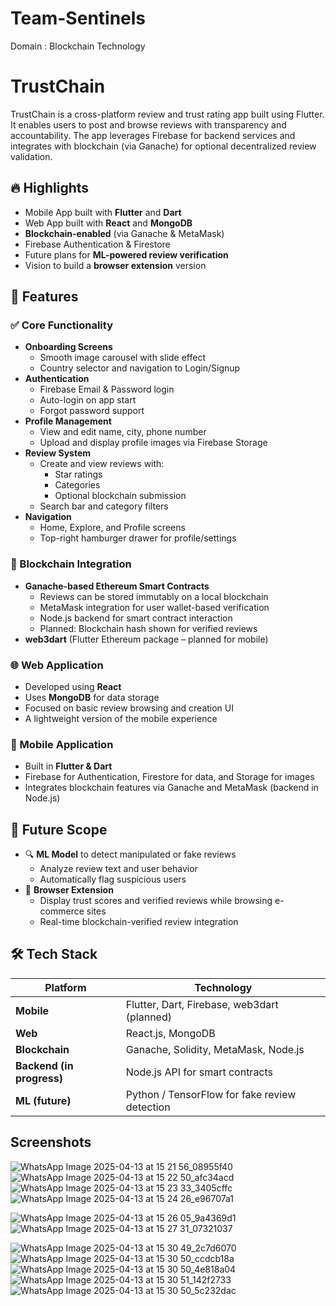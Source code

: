 # Team-Sentinels
Domain : Blockchain Technology 

# TrustChain

TrustChain is a cross-platform review and trust rating app built using Flutter. It enables users to post and browse reviews with transparency and accountability. The app leverages Firebase for backend services and integrates with blockchain (via Ganache) for optional decentralized review validation.

## 🔥 Highlights

- Mobile App built with **Flutter** and **Dart**
- Web App built with **React** and **MongoDB**
- **Blockchain-enabled** (via Ganache & MetaMask)
- Firebase Authentication & Firestore
- Future plans for **ML-powered review verification**
- Vision to build a **browser extension** version

## 🚀 Features

### ✅ Core Functionality
- **Onboarding Screens**  
  - Smooth image carousel with slide effect  
  - Country selector and navigation to Login/Signup
- **Authentication**
  - Firebase Email & Password login
  - Auto-login on app start
  - Forgot password support
- **Profile Management**
  - View and edit name, city, phone number
  - Upload and display profile images via Firebase Storage
- **Review System**
  - Create and view reviews with:
    - Star ratings
    - Categories
    - Optional blockchain submission
  - Search bar and category filters
- **Navigation**
  - Home, Explore, and Profile screens
  - Top-right hamburger drawer for profile/settings

### 🔗 Blockchain Integration
- **Ganache-based Ethereum Smart Contracts**
  - Reviews can be stored immutably on a local blockchain
  - MetaMask integration for user wallet-based verification
  - Node.js backend for smart contract interaction
  - Planned: Blockchain hash shown for verified reviews
- **web3dart** (Flutter Ethereum package – planned for mobile)

### 🌐 Web Application
- Developed using **React**
- Uses **MongoDB** for data storage
- Focused on basic review browsing and creation UI
- A lightweight version of the mobile experience

### 📱 Mobile Application
- Built in **Flutter & Dart**
- Firebase for Authentication, Firestore for data, and Storage for images
- Integrates blockchain features via Ganache and MetaMask (backend in Node.js)

## 🧠 Future Scope

- 🔍 **ML Model** to detect manipulated or fake reviews  
  - Analyze review text and user behavior  
  - Automatically flag suspicious users
- 🧩 **Browser Extension**  
  - Display trust scores and verified reviews while browsing e-commerce sites  
  - Real-time blockchain-verified review integration

## 🛠️ Tech Stack

| Platform | Technology |
|----------|------------|
| **Mobile** | Flutter, Dart, Firebase, web3dart (planned) |
| **Web** | React.js, MongoDB |
| **Blockchain** | Ganache, Solidity, MetaMask, Node.js |
| **Backend (in progress)** | Node.js API for smart contracts |
| **ML (future)** | Python / TensorFlow for fake review detection |

## Screenshots
![WhatsApp Image 2025-04-13 at 15 21 56_08955f40](https://github.com/user-attachments/assets/9aeba54f-08ff-408d-96af-a83aa52b2c7e)
![WhatsApp Image 2025-04-13 at 15 22 50_afc34acd](https://github.com/user-attachments/assets/01e9da29-701c-4a65-a238-6272672c72e4)
![WhatsApp Image 2025-04-13 at 15 23 33_3405cffc](https://github.com/user-attachments/assets/e4b41064-26c8-4784-a327-6c100c17c31c)
![WhatsApp Image 2025-04-13 at 15 24 26_e96707a1](https://github.com/user-attachments/assets/881af9a2-eb67-4329-aa4c-368e0b43ca64)

![WhatsApp Image 2025-04-13 at 15 26 05_9a4369d1](https://github.com/user-attachments/assets/94eb097a-7383-4b90-9fc4-8377138c1132)
![WhatsApp Image 2025-04-13 at 15 27 31_07321037](https://github.com/user-attachments/assets/ec904e31-8565-4771-be2b-6dff99181b09)


![WhatsApp Image 2025-04-13 at 15 30 49_2c7d6070](https://github.com/user-attachments/assets/dd32a7b5-48ab-46b5-a27b-6d9382704805)
![WhatsApp Image 2025-04-13 at 15 30 50_ccdcb18a](https://github.com/user-attachments/assets/cb0d1ff5-f25c-4f66-8b31-180531f0b031)
![WhatsApp Image 2025-04-13 at 15 30 50_4e818a04](https://github.com/user-attachments/assets/62a1bb3b-bdb4-4847-8004-0642cb5203c3)
![WhatsApp Image 2025-04-13 at 15 30 51_142f2733](https://github.com/user-attachments/assets/6c157a87-da14-4379-ad7d-670b83d9e220)
![WhatsApp Image 2025-04-13 at 15 30 50_5c232dac](https://github.com/user-attachments/assets/30c5d834-cbf2-464c-bb4e-4e65ce9f0b3c)
